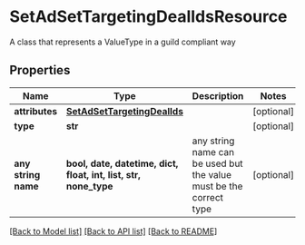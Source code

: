 # SetAdSetTargetingDealIdsResource

A class that represents a ValueType in a guild compliant way

## Properties
Name | Type | Description | Notes
------------ | ------------- | ------------- | -------------
**attributes** | [**SetAdSetTargetingDealIds**](SetAdSetTargetingDealIds.md) |  | [optional] 
**type** | **str** |  | [optional] 
**any string name** | **bool, date, datetime, dict, float, int, list, str, none_type** | any string name can be used but the value must be the correct type | [optional]

[[Back to Model list]](../README.md#documentation-for-models) [[Back to API list]](../README.md#documentation-for-api-endpoints) [[Back to README]](../README.md)


